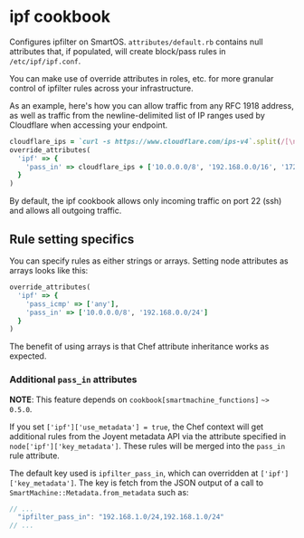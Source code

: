 # ipf cookbook

Configures ipfilter on SmartOS.  `attributes/default.rb` contains null
attributes that, if populated, will create block/pass rules in
`/etc/ipf/ipf.conf`.

You can make use of override attributes in roles, etc. for more granular
control of ipfilter rules across your infrastructure.

As an example, here's how you can allow traffic from any RFC 1918
address, as well as traffic from the newline-delimited list of IP ranges
used by Cloudflare when accessing your endpoint.

``` ruby
cloudflare_ips = `curl -s https://www.cloudflare.com/ips-v4`.split(/[\n\s]/)
override_attributes(
  'ipf' => {
    'pass_in' => cloudflare_ips + ['10.0.0.0/8', '192.168.0.0/16', '172.16.0.0/12']
  }
)
```

By default, the ipf cookbook allows only incoming traffic on port 22
(ssh) and allows all outgoing traffic.


## Rule setting specifics

You can specify rules as either strings or arrays.  Setting node
attributes as arrays looks like this:

``` ruby
override_attributes(
  'ipf' => {
    'pass_icmp' => ['any'],
    'pass_in' => ['10.0.0.0/8', '192.168.0.0/24']
  }
)
```

The benefit of using arrays is that Chef attribute inheritance works as
expected.
 
### Additional `pass_in` attributes

**NOTE**: This feature depends on `cookbook[smartmachine_functions]` `~> 0.5.0`.

If you set `['ipf']['use_metadata'] = true`, the Chef context will get
additional rules from the Joyent metadata API via the attribute
specified in `node['ipf']['key_metadata']`.  These rules will be merged
into the `pass_in` rule attribute.

The default key used is `ipfilter_pass_in`, which can overridden at
`['ipf']['key_metadata']`.  The key is fetch from the JSON output of a
call to `SmartMachine::Metadata.from_metadata` such as:

``` javascript
// ...
  "ipfilter_pass_in": "192.168.1.0/24,192.168.1.0/24"
// ...
```
